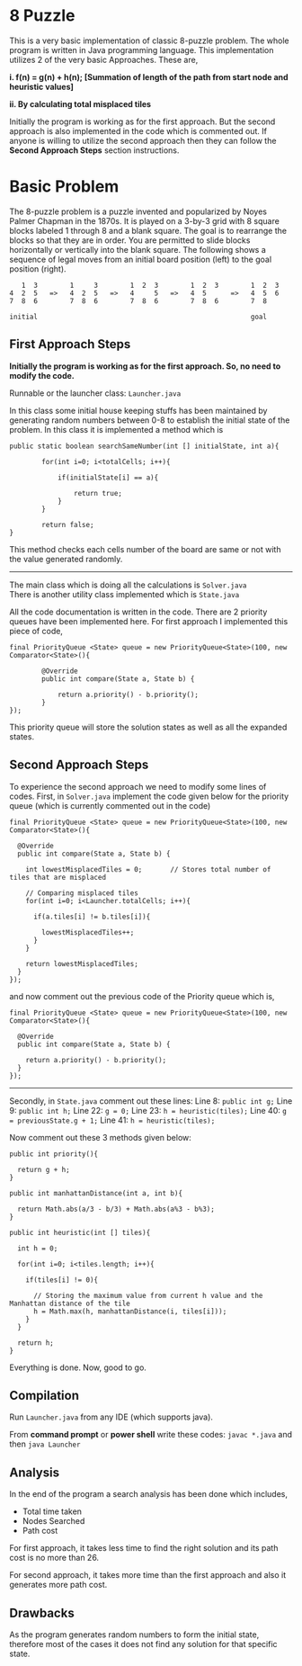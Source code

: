 # 8 Puzzle

This is a very basic implementation of classic 8-puzzle problem. The whole program
is written in Java programming language. This implementation utilizes 2 of the very
basic Approaches. These are,

  **i. f(n) = g(n) + h(n); [Summation of length of the path from start node and heuristic values]**

  **ii. By calculating total misplaced tiles**

Initially the program is working as for the first approach. But the second approach is also
implemented in the code which is commented out. If anyone is willing to utilize the second
approach then they can follow the **Second Approach Steps** section instructions.

# Basic Problem

The 8-puzzle problem is a puzzle invented and popularized by Noyes Palmer Chapman in the 1870s. It is
played on a 3-by-3 grid with 8 square blocks labeled 1 through 8 and a blank square. The goal is to
rearrange the blocks so that they are in order. You are permitted to slide blocks horizontally or
vertically into the blank square. The following shows a sequence of legal moves from an initial board
position (left) to the goal position (right).  

```
   1  3        1     3        1  2  3        1  2  3        1  2  3
4  2  5   =>   4  2  5   =>   4     5   =>   4  5      =>   4  5  6
7  8  6        7  8  6        7  8  6        7  8  6        7  8

initial                                                     goal
```

## First Approach Steps

**Initially the program is working as for the first approach. So, no need to modify the code.**

Runnable or the launcher class: `Launcher.java`

In this class some initial house keeping stuffs has been maintained by generating random numbers between
0-8 to establish the initial state of the problem. In this class it is implemented a method which is

```
public static boolean searchSameNumber(int [] initialState, int a){

		for(int i=0; i<totalCells; i++){

			if(initialState[i] == a){

				return true;
			}
		}

		return false;
}
```

This method checks each cells number of the board are same or not with the value generated randomly.

---

The main class which is doing all the calculations is `Solver.java`  
There is another utility class implemented which is `State.java`

All the code documentation is written in the code. There are 2 priority queues have been implemented here.
For first approach I implemented this piece of code,

```
final PriorityQueue <State> queue = new PriorityQueue<State>(100, new Comparator<State>(){

		@Override
		public int compare(State a, State b) {

			return a.priority() - b.priority();
		}
});
```

This priority queue will store the solution states as well as all the expanded states.

## Second Approach Steps

To experience the second approach we need to modify some lines of codes. First, in `Solver.java`
implement the code given below for the priority queue (which is currently commented out in the code)

```
final PriorityQueue <State> queue = new PriorityQueue<State>(100, new Comparator<State>(){

  @Override
  public int compare(State a, State b) {

    int lowestMisplacedTiles = 0;		// Stores total number of tiles that are misplaced

    // Comparing misplaced tiles
    for(int i=0; i<Launcher.totalCells; i++){

      if(a.tiles[i] != b.tiles[i]){

        lowestMisplacedTiles++;
      }
    }

    return lowestMisplacedTiles;
  }
});
```

and now comment out the previous code of the Priority queue which is,

```
final PriorityQueue <State> queue = new PriorityQueue<State>(100, new Comparator<State>(){

  @Override
  public int compare(State a, State b) {

    return a.priority() - b.priority();
  }
});
```

---

Secondly, in `State.java` comment out these lines:
Line 8: `public int g;`
Line 9: `public int h;`
Line 22: `g = 0;`
Line 23: `h = heuristic(tiles);`
Line 40: `g = previousState.g + 1;`
Line 41: `h = heuristic(tiles);`

Now comment out these 3 methods given below:

```
public int priority(){

  return g + h;
}
```

```
public int manhattanDistance(int a, int b){

  return Math.abs(a/3 - b/3) + Math.abs(a%3 - b%3);
}
```

```
public int heuristic(int [] tiles){

  int h = 0;

  for(int i=0; i<tiles.length; i++){

    if(tiles[i] != 0){

      // Storing the maximum value from current h value and the Manhattan distance of the tile
      h = Math.max(h, manhattanDistance(i, tiles[i]));
    }
  }

  return h;
}
```

Everything is done. Now, good to go.

## Compilation

Run `Launcher.java` from any IDE (which supports java).

From **command prompt** or **power shell** write these codes: `javac *.java`
and then `java Launcher`

## Analysis

In the end of the program a search analysis has been done which includes,

* Total time taken
* Nodes Searched
* Path cost

For first approach, it takes less time to find the right solution and its path cost is no more than 26.

For second approach, it takes more time than the first approach and also it generates more path cost.

## Drawbacks

As the program generates random numbers to form the initial state, therefore most of the cases
it does not find any solution for that specific state.
